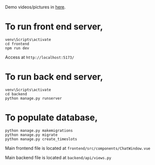 Demo videos/pictures in [here](https://drive.google.com/drive/folders/14wcA5SNKy4IjDBMTsVz78vM1ZWqO4Eya?usp=sharing).

# To run front end server,

```
venv\Scripts\activate
cd frontend
npm run dev
```
Access at `http://localhost:5173/`

# To run back end server,

```
venv\Scripts\activate
cd backend
python manage.py runserver
```

# To populate database,

```
python manage.py makemigrations
python manage.py migrate
python manage.py create_timeslots
```


Main frontend file is located at `frontend/src/components/ChatWindow.vue`


Main backend file is located at `backend/api/views.py`
